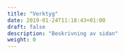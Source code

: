 ```yaml
---
title: "Verktyg"
date: 2019-01-24T11:18:43+01:00
draft: false
description: "Beskrivning av sidan"
weight: 0
---
```

